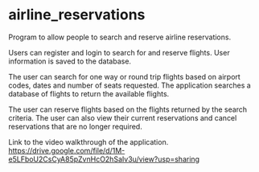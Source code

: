 # airline_reservations
Program to allow people to search and reserve airline reservations.

Users can register and login to search for and reserve flights. User information is saved to the database.

The user can search for one way or round trip flights based on airport codes, dates and number of seats requested. The application searches a database of flights to return the available flights.

The user can reserve flights based on the flights returned by the search criteria. The user can also view their current reservations and cancel reservations that are no longer required.

Link to the video walkthrough of the application.
https://drive.google.com/file/d/1M-e5LFboU2CsCyA85pZvnHcO2hSaIv3u/view?usp=sharing
